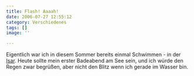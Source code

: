```yaml
---
title: Flash! Aaaah!
date: 2006-07-27 12:55:12
category: Verschiedenes
tags: []
image: ''

---
```


Eigentlich war ich in diesem Sommer bereits einmal Schwimmen - in der [Isar](http://www.misantropolis.de/2006/07/misanthron-ii/). Heute sollte mein erster Badeabend am See sein, und ich würde den Regen zwar begrüßen, aber nicht den Blitz wenn ich gerade im Wasser bin.
